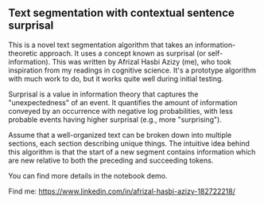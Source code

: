 ## Text segmentation with contextual sentence surprisal

This is a novel text segmentation algorithm that takes an information-theoretic approach. It uses a concept known as surprisal (or self-information). This was written by Afrizal Hasbi Azizy (me), who took inspiration from my readings in cognitive science. It's a prototype algorithm with much work to do, but it works quite well during initial testing.

Surprisal is a value in information theory that captures the "unexpectedness" of an event. It quantifies the amount of information conveyed by an occurrence with negative log probabilities, with less probable events having higher surprisal (e.g., more "surprising").

Assume that a well-organized text can be broken down into multiple sections, each section describing unique things. The intuitive idea behind this algorithm is that the start of a new segment contains information which are new relative to both the preceding and succeeding tokens.

You can find more details in the notebook demo.

Find me: https://www.linkedin.com/in/afrizal-hasbi-azizy-182722218/

